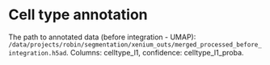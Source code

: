# Cell type annotation
The path to annotated data (before integration - UMAP): ```/data/projects/robin/segmentation/xenium_outs/merged_processed_before_integration.h5ad```. Columns: celltype_l1, confidence: celltype_l1_proba.

